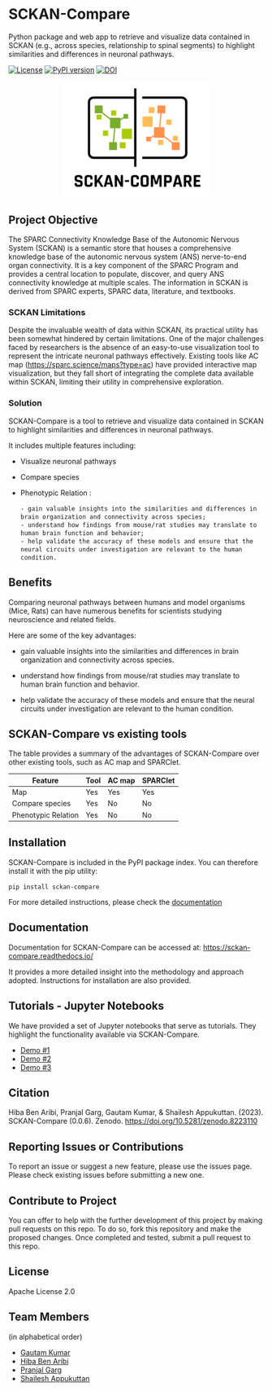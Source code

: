 # SCKAN-Compare

Python package and web app to retrieve and visualize data contained in SCKAN (e.g., across species, relationship to spinal segments) to highlight similarities and differences in neuronal pathways.

[![License](https://img.shields.io/badge/License-Apache_2.0-blue.svg)](https://opensource.org/licenses/Apache-2.0)
[![PyPI version](https://badge.fury.io/py/sckan-compare.svg)](https://badge.fury.io/py/sckan-compare)
[![DOI](https://zenodo.org/badge/DOI/10.5281/zenodo.8223110.svg)](https://doi.org/10.5281/zenodo.8223110)

<p align="center">
  <img src="resources/logo.png" width="300" alt="SCKAN-Compare">
</p>

## Project Objective

The SPARC Connectivity Knowledge Base of the Autonomic Nervous System (SCKAN) is a semantic store that houses a comprehensive knowledge base of the autonomic nervous system (ANS) nerve-to-end organ connectivity. It is a key component of the SPARC Program and provides a central location to populate, discover, and query ANS connectivity knowledge at multiple scales. The information in SCKAN is derived from SPARC experts, SPARC data, literature, and textbooks.

### SCKAN Limitations
  
Despite the invaluable wealth of data within SCKAN, its practical utility has been somewhat hindered by certain limitations. One of the major challenges faced by researchers is the absence of an easy-to-use visualization tool to represent the intricate neuronal pathways effectively. Existing tools like AC map (https://sparc.science/maps?type=ac) have provided interactive map visualization, but they fall short of integrating the complete data available within SCKAN, limiting their utility in comprehensive exploration.

### Solution

SCKAN-Compare is a tool to retrieve and visualize data contained in SCKAN to highlight similarities and differences in neuronal pathways.

It includes multiple features including:

  - Visualize neuronal pathways
    
  - Compare species
    
  - Phenotypic Relation :
    
        - gain valuable insights into the similarities and differences in brain organization and connectivity across species;
        - understand how findings from mouse/rat studies may translate to human brain function and behavior;
        - help validate the accuracy of these models and ensure that the neural circuits under investigation are relevant to the human condition.
    
## Benefits

Comparing neuronal pathways between humans and model organisms (Mice, Rats) can have numerous benefits for scientists studying neuroscience and related fields.

Here are some of the key advantages:

- gain valuable insights into the similarities and differences in brain organization and connectivity across species.
  
- understand how findings from mouse/rat studies may translate to human brain function and behavior.
  
- help validate the accuracy of these models and ensure that the neural circuits under investigation are relevant to the human condition.


## SCKAN-Compare vs existing tools

The table provides a summary of the advantages of SCKAN-Compare over other existing tools, such as AC map and SPARClet.


| Feature             | Tool            | AC map | SPARClet |
|---------------------|-----------------|--------|----------|
| Map                 | Yes             | Yes    | Yes      |
| Compare species     | Yes             | No     | No       |
| Phenotypic Relation | Yes             | No     | No       |



## Installation

SCKAN-Compare is included in the PyPI package index. You can therefore install it with the pip utility:

```
pip install sckan-compare
```

For more detailed instructions, please check the [documentation](https://sckan-compare.readthedocs.io/en/latest/installation.html)


## Documentation
 
Documentation for SCKAN-Compare can be accessed at:
https://sckan-compare.readthedocs.io/

It provides a more detailed insight into the methodology and approach adopted. Instructions for installation are also provided.

## Tutorials - Jupyter Notebooks

We have provided a set of Jupyter notebooks that serve as tutorials.
They highlight the functionality available via SCKAN-Compare.

- [Demo #1](tutorials/demo1.ipynb)
- [Demo #2](tutorials/demo1.ipynb)
- [Demo #3](tutorials/demo1.ipynb)

## Citation

Hiba Ben Aribi, Pranjal Garg, Gautam Kumar, & Shailesh Appukuttan. (2023). SCKAN-Compare (0.0.6). Zenodo. https://doi.org/10.5281/zenodo.8223110

## Reporting Issues or Contributions
To report an issue or suggest a new feature, please use the issues page. Please check existing issues before submitting a new one.

## Contribute to Project

You can offer to help with the further development of this project by making pull requests on this repo. To do so, fork this repository and make the proposed changes. Once completed and tested, submit a pull request to this repo. 


## License
Apache License 2.0


## Team Members
(in alphabetical order)
- [Gautam Kumar](https://github.com/gogu07)
- [Hiba Ben Aribi](https://github.com/HibaBenAribi)
- [Pranjal Garg](https://github.com/Neurogarg/)
- [Shailesh Appukuttan](https://github.com/appukuttan-shailesh/)
